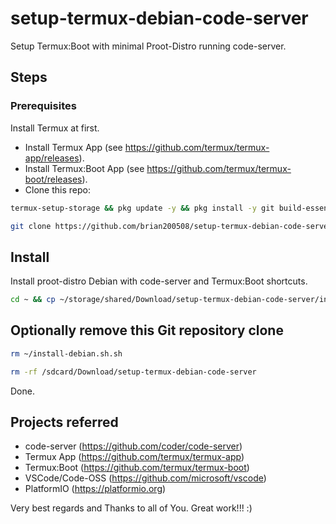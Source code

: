 # setup-termux-debian-code-server
Setup Termux:Boot with minimal Proot-Distro running code-server.

## Steps
### Prerequisites
Install Termux at first.
- Install Termux App (see https://github.com/termux/termux-app/releases).
- Install Termux:Boot App (see https://github.com/termux/termux-boot/releases).
- Clone this repo:

```bash
termux-setup-storage && pkg update -y && pkg install -y git build-essential
```

```bash
git clone https://github.com/brian200508/setup-termux-debian-code-server ~/storage/shared/Download/setup-termux-debian-code-server
```

## Install
Install proot-distro Debian with code-server and Termux:Boot shortcuts.

```bash
cd ~ && cp ~/storage/shared/Download/setup-termux-debian-code-server/install-debian.sh . &&  chmod +x ~/setup-udroid-and-shortcuts.sh && ./install-debian.sh
```

## Optionally remove this Git repository clone

```bash
rm ~/install-debian.sh.sh
```

```bash
rm -rf /sdcard/Download/setup-termux-debian-code-server
```

Done.

## Projects referred
 - code-server (https://github.com/coder/code-server)
 - Termux App (https://github.com/termux/termux-app)
 - Termux:Boot (https://github.com/termux/termux-boot)
 - VSCode/Code-OSS (https://github.com/microsoft/vscode)
 - PlatformIO (https://platformio.org)
 
Very best regards and Thanks to all of You. Great work!!! :)
